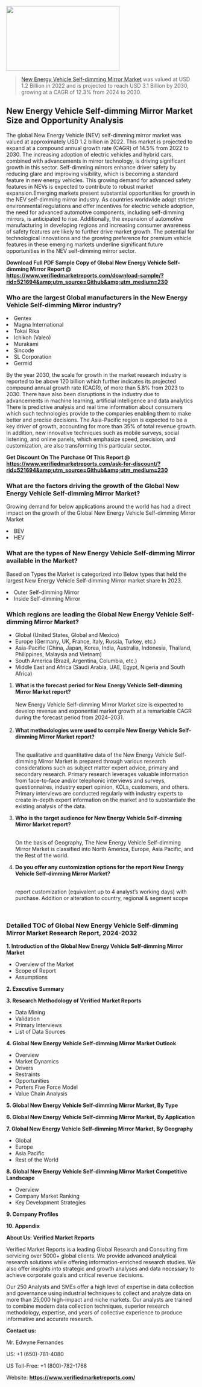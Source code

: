 <img src="https://ffe5etoiles.com/wp-content/uploads/2024/12/MST1-300x171.png" alt="" width="300" height="171" class="alignnone size-medium wp-image-20088" /><blockquote><p><p><a href="https://www.verifiedmarketreports.com/download-sample/?rid=521694&utm_source=Github&utm_medium=230" target="_blank">New Energy Vehicle Self-dimming Mirror Market</a> was valued at USD 1.2 Billion in 2022 and is projected to reach USD 3.1 Billion by 2030, growing at a CAGR of 12.3% from 2024 to 2030.</p></blockquote><p><h2>New Energy Vehicle Self-dimming Mirror Market Size and Opportunity Analysis</h2>The global New Energy Vehicle (NEV) self-dimming mirror market was valued at approximately USD 1.2 billion in 2022. This market is projected to expand at a compound annual growth rate (CAGR) of 14.5% from 2022 to 2030. The increasing adoption of electric vehicles and hybrid cars, combined with advancements in mirror technology, is driving significant growth in this sector. Self-dimming mirrors enhance driver safety by reducing glare and improving visibility, which is becoming a standard feature in new energy vehicles. This growing demand for advanced safety features in NEVs is expected to contribute to robust market expansion.Emerging markets present substantial opportunities for growth in the NEV self-dimming mirror industry. As countries worldwide adopt stricter environmental regulations and offer incentives for electric vehicle adoption, the need for advanced automotive components, including self-dimming mirrors, is anticipated to rise. Additionally, the expansion of automotive manufacturing in developing regions and increasing consumer awareness of safety features are likely to further drive market growth. The potential for technological innovations and the growing preference for premium vehicle features in these emerging markets underline significant future opportunities in the NEV self-dimming mirror sector.</p><p class=""><strong>Download Full PDF Sample Copy of Global New Energy Vehicle Self-dimming Mirror Report @ <a href="https://www.verifiedmarketreports.com/download-sample/?rid=521694&amp;utm_source=Github&amp;utm_medium=230" target="_blank">https://www.verifiedmarketreports.com/download-sample/?rid=521694&amp;utm_source=Github&amp;utm_medium=230</a></strong></p><h3 id="" class="">Who are the largest Global manufacturers in the New Energy Vehicle Self-dimming Mirror industry?</h3><p><li>Gentex</li><li> Magna International</li><li> Tokai Rika</li><li> Ichikoh (Valeo)</li><li> Murakami</li><li> Sincode</li><li> SL Corporation</li><li> Germid</li></p><div class=""><div class="" dir="" data-message-author-role="" data-message-id="" data-message-model-slug=""><div class=""><div class=""><div class=""><div class="" dir="" data-message-author-role="" data-message-id="" data-message-model-slug=""><div class=""><div class=""><p>By the year 2030, the scale for growth in the market research industry is reported to be above 120 billion which further indicates its projected compound annual growth rate (CAGR), of more than 5.8% from 2023 to 2030. There have also been disruptions in the industry due to advancements in machine learning, artificial intelligence and data analytics There is predictive analysis and real time information about consumers which such technologies provide to the companies enabling them to make better and precise decisions. The Asia-Pacific region is expected to be a key driver of growth, accounting for more than 35% of total revenue growth. In addition, new innovative techniques such as mobile surveys, social listening, and online panels, which emphasize speed, precision, and customization, are also transforming this particular sector.</p><p><strong>Get Discount On The Purchase Of This Report @&nbsp; <a href="https://www.verifiedmarketreports.com/ask-for-discount/?rid=521694&amp;utm_source=Github&amp;utm_medium=230" target="_blank">https://www.verifiedmarketreports.com/ask-for-discount/?rid=521694&amp;utm_source=Github&amp;utm_medium=230</a></strong></p></div></div></div></div></div></div></div></div><h3 id="" class="">What are the factors driving the growth of the Global New Energy Vehicle Self-dimming Mirror Market?</h3><p id="" class="">Growing demand for below applications around the world has had a direct impact on the growth of the Global New Energy Vehicle Self-dimming Mirror Market</p><p id="" class=""><li>BEV</li><li> HEV</li></p><h3 id="" class="">What are the types of New Energy Vehicle Self-dimming Mirror available in the Market?</h3><p id="" class="">Based on Types the Market is categorized into Below types that held the largest New Energy Vehicle Self-dimming Mirror market share In 2023.</p><p id="" class=""><li>Outer Self-dimming Mirror</li><li> Inside Self-dimming Mirror</li></p><h3 id="" class="">Which regions are leading the Global New Energy Vehicle Self-dimming Mirror Market?</h3><ul><li>Global (United States, Global and Mexico)</li><li>Europe (Germany, UK, France, Italy, Russia, Turkey, etc.)</li><li>Asia-Pacific (China, Japan, Korea, India, Australia, Indonesia, Thailand, Philippines, Malaysia and Vietnam)</li><li>South America (Brazil, Argentina, Columbia, etc.)</li><li>Middle East and Africa (Saudi Arabia, UAE, Egypt, Nigeria and South Africa)</li></ul><p><ol><li><strong>What is the forecast period for New Energy Vehicle Self-dimming Mirror Market report?<br /></strong><br /><span data-sheets-root="1" data-sheets-value="{&quot;1&quot;:2,&quot;2&quot;:&quot;XXXX size is expected to develop revenue and exponential market growth at a remarkable CAGR during the forecast period from 2024&ndash;2030.&quot;}" data-sheets-userformat="{&quot;2&quot;:12674,&quot;4&quot;:{&quot;1&quot;:2,&quot;2&quot;:16776960},&quot;10&quot;:2,&quot;11&quot;:0,&quot;15&quot;:&quot;Arial&quot;,&quot;16&quot;:12}">New Energy Vehicle Self-dimming Mirror Market size is expected to develop revenue and exponential market growth at a remarkable CAGR during the forecast period from 2024&ndash;2031.</span><br /><br /></li><li><strong>What methodologies were used to compile New Energy Vehicle Self-dimming Mirror Market report?<br /><br /></strong><p>The qualitative and quantitative data of the&nbsp;New Energy Vehicle Self-dimming Mirror Market is prepared through various research considerations such as subject matter expert advice, primary and secondary research. Primary research leverages valuable information from face-to-face and/or telephonic interviews and surveys, questionnaires, industry expert opinion, KOLs, customers, and others. Primary interviews are conducted regularly with industry experts to create in-depth expert information on the market and to substantiate the existing analysis of the data.&nbsp;</p></li><li><strong>Who is the target audience for New Energy Vehicle Self-dimming Mirror Market report?<br /><br /></strong><p>On the basis of Geography, The&nbsp;New Energy Vehicle Self-dimming Mirror Market is classified into North America, Europe, Asia Pacific, and the Rest of the world.</p></li><li><strong>Do you offer any customization options for the report New Energy Vehicle Self-dimming Mirror Market?<br /><br /></strong><p>report customization (equivalent up to 4 analyst&rsquo;s working days) with purchase. Addition or alteration to country, regional &amp; segment scope</p><p>&nbsp;</p></li></ol></p><h3 id="" class="">Detailed TOC of Global New Energy Vehicle Self-dimming Mirror Market Research Report, 2024-2032</h3><p id="" class=""><strong>1. Introduction of the Global New Energy Vehicle Self-dimming Mirror Market</strong></p><ul><li>Overview of the Market</li><li>Scope of Report</li><li>Assumptions</li></ul><p id="" class=""><strong>2. Executive Summary</strong></p><p id="" class=""><strong>3. Research Methodology of&nbsp;Verified Market Reports</strong></p><ul><li>Data Mining</li><li>Validation</li><li>Primary Interviews</li><li>List of Data Sources</li></ul><p id="" class=""><strong>4. Global New Energy Vehicle Self-dimming Mirror Market Outlook</strong></p><ul><li>Overview</li><li>Market Dynamics</li><li>Drivers</li><li>Restraints</li><li>Opportunities</li><li>Porters Five Force Model</li><li>Value Chain Analysis</li></ul><p id="" class=""><strong>5. Global New Energy Vehicle Self-dimming Mirror Market, By&nbsp;Type</strong></p><p id="" class=""><strong>6. Global New Energy Vehicle Self-dimming Mirror Market, By Application</strong></p><p id="" class=""><strong>7. Global New Energy Vehicle Self-dimming Mirror Market, By Geography</strong></p><ul><li>Global</li><li>Europe</li><li>Asia Pacific</li><li>Rest of the World</li></ul><p id="" class=""><strong>8. Global New Energy Vehicle Self-dimming Mirror Market Competitive Landscape</strong></p><ul><li>Overview</li><li>Company Market Ranking</li><li>Key Development Strategies</li></ul><p id="" class=""><strong>9. Company Profiles</strong></p><p id="" class=""><strong>10. Appendix</strong></p><p id="" class=""><strong>About Us: Verified Market Reports</strong></p><p id="" class="">Verified Market Reports is a leading Global Research and Consulting firm servicing over 5000+ global clients. We provide advanced analytical research solutions while offering information-enriched research studies. We also offer insights into strategic and growth analyses and data necessary to achieve corporate goals and critical revenue decisions.</p><p id="" class="">Our 250 Analysts and SMEs offer a high level of expertise in data collection and governance using industrial techniques to collect and analyze data on more than 25,000 high-impact and niche markets. Our analysts are trained to combine modern data collection techniques, superior research methodology, expertise, and years of collective experience to produce informative and accurate research.</p><p id="" class=""><strong>Contact us:</strong></p><p id="" class="">Mr. Edwyne Fernandes</p><p id="" class="">US: +1 (650)-781-4080</p><p id="" class="">US Toll-Free: +1 (800)-782-1768</p><p id="" class="">Website: <a target="" data-test-app-aware-link=""><strong>https://www.verifiedmarketreports.com/</strong></a></p>
